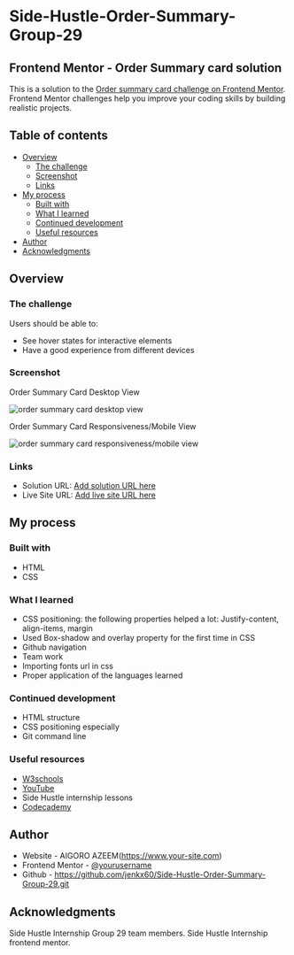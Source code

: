 # Side-Hustle-Order-Summary-Group-29

## Frontend Mentor - Order Summary card solution

This is a solution to the [Order summary card challenge on Frontend Mentor](https://www.frontendmentor.io/challenges/order-summary-component-QlPmajDUj). Frontend Mentor challenges help you improve your coding skills by building realistic projects. 

## Table of contents

- [Overview](#overview)
  - [The challenge](#the-challenge)
  - [Screenshot](#screenshot)
  - [Links](#links)
- [My process](#my-process)
  - [Built with](#built-with)
  - [What I learned](#what-i-learned)
  - [Continued development](#continued-development)
  - [Useful resources](#useful-resources)
- [Author](#author)
- [Acknowledgments](#acknowledgments)


## Overview

### The challenge

Users should be able to:

- See hover states for interactive elements
- Have a good experience from different devices

### Screenshot


Order Summary Card Desktop View

![order summary card desktop view](https://user-images.githubusercontent.com/81003701/140770491-44704866-bf12-45ae-9e27-ef6002f0c541.png)



Order Summary Card Responsiveness/Mobile View

![order summary card responsiveness/mobile view](https://user-images.githubusercontent.com/81003701/140768208-9ce33e25-07e0-4567-af50-ad56ec40d366.png)


### Links

- Solution URL: [Add solution URL here](https://your-solution-url.com)
- Live Site URL: [Add live site URL here](https://your-live-site-url.com)

## My process

### Built with

- HTML
- CSS

### What I learned

- CSS positioning: the following properties helped a lot:
  Justify-content, align-items, margin
- Used Box-shadow and overlay property for the first time in CSS
- Github navigation
- Team work
- Importing fonts url in css
- Proper application of the languages learned

### Continued development

- HTML structure 
- CSS positioning especially
- Git command line


### Useful resources

- [W3schools](https://www.w3schools.com)
- [YouTube](https://youtube.com)
- Side Hustle internship lessons
- [Codecademy](https://www.codecademy.com)

## Author

- Website - AIGORO AZEEM(https://www.your-site.com)
- Frontend Mentor - [@yourusername](https://www.frontendmentor.io/profile/yourusername)
- Github - https://github.com/jenkx60/Side-Hustle-Order-Summary-Group-29.git


## Acknowledgments

Side Hustle Internship Group 29 team members.
Side Hustle Internship frontend mentor.
